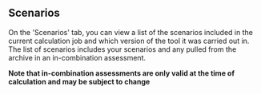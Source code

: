 ## Scenarios

On the 'Scenarios' tab, you can view a list of the scenarios included in the current calculation job and which version of the tool it was carried out in. The list of scenarios includes your scenarios and any pulled from the archive in an in-combination assessment.

**Note that in-combination assessments are only valid at the time of calculation and may be subject to change**
